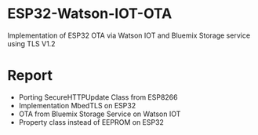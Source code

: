 # ESP32-Watson-IOT-OTA
Implementation of ESP32 OTA via Watson IOT and Bluemix Storage service using TLS V1.2

# Report
- Porting SecureHTTPUpdate Class from ESP8266
- Implementation MbedTLS on ESP32   
- OTA from Bluemix Storage Service on Watson IOT
- Property class instead of EEPROM on ESP32
